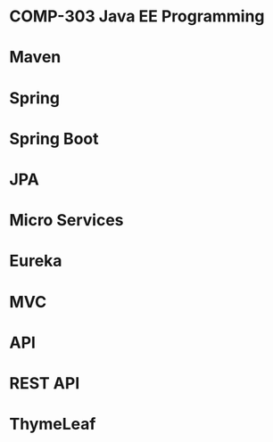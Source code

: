 # COMP-303 Java EE Programming
# Maven
# Spring
# Spring Boot
# JPA
# Micro Services
# Eureka
# MVC
# API
# REST API
# ThymeLeaf